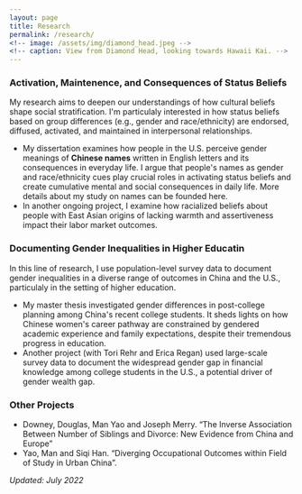 ```yaml
---
layout: page
title: Research
permalink: /research/
<!-- image: /assets/img/diamond_head.jpeg -->
<!-- caption: View from Diamond Head, looking towards Hawaii Kai. -->
---
```


### Activation, Maintenence, and Consequences of Status Beliefs

My research aims to deepen our understandings of how cultural beliefs shape social stratification. I'm particulaly interested in how status beliefs based on group differences (e.g., gender and race/ethnicity) are endorsed, diffused, activated, and maintained in interpersonal relationships.

* My dissertation examines how people in the U.S. perceive gender meanings of **Chinese names** written in English letters and its consequences in everyday life. I argue that people's names as gender and race/ethnicity cues play crucial roles in activating status beliefs and create cumulative mental and social consequences in daily life. More details about my study on names can be founded here.
* In another ongoing project, I examine how racialized beliefs about people with East Asian origins of lacking warmth and assertiveness impact their labor market outcomes.

### Documenting Gender Inequalities in Higher Educatin

In this line of research, I use population-level survey data to document gender inequalities in a diverse range of outcomes in China and the U.S., particulaly in the setting of higher education.

* My master thesis investigated gender differences in post-college planning among China's recent college students. It sheds lights on how Chinese women's career pathway are constrained by gendered academic experience and family expectations, despite their tremendous progress in education.
* Another project (with Tori Rehr and Erica Regan) used large-scale survey data to document the widespread gender gap in financial knowledge among college students in the U.S., a potential driver of gender wealth gap.

### Other Projects

* Downey, Douglas, Man Yao and Joseph Merry. “The Inverse Association Between Number of Siblings and Divorce: New Evidence from China and Europe”
* Yao, Man and Siqi Han. “Diverging Occupational Outcomes within Field of Study in Urban China”. 




*Updated: July 2022*
